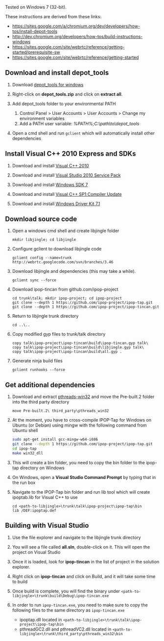 Tested on Windows 7 (32-bit).

These instructions are derived from these links:

* https://sites.google.com/a/chromium.org/dev/developers/how-tos/install-depot-tools
* http://dev.chromium.org/developers/how-tos/build-instructions-windows
* https://sites.google.com/site/webrtc/reference/getting-started/prerequisite-sw
* https://sites.google.com/site/webrtc/reference/getting-started

## Download and install depot_tools

1.  Download [depot_tools for windows](https://src.chromium.org/svn/trunk/tools/depot_tools.zip)

2.  Right-click on **depot_tools.zip** and click on **extract all**.

3.  Add depot_tools folder to your environmental PATH

    1. Control Panel > User Accounts > User Accounts > Change my environment variables
    2. Add a PATH user variable: *%PATH%;C:\path\to\depot_tools*

4.  Open a cmd shell and run `gclient` which will automatically install other dependencies

## Install Visual C++ 2010 Express and SDKs

1.  Download and install [Visual C++ 2010](http://www.visualstudio.com/en-us/downloads#d-2010-express)

2.  Download and install [Visual Studio 2010 Service Pack](https://www.microsoft.com/en-us/download/details.aspx?id=23691)

3.  Download and install [Windows SDK 7](http://www.microsoft.com/en-us/download/details.aspx?id=8279)

4.  Download and install [Visual C++ SP1 Compiler Update](http://www.microsoft.com/en-us/download/details.aspx?id=4422)

5.  Download and install [Windows Driver Kit 7.1](http://www.microsoft.com/en-us/download/details.aspx?id=11800)

## Download source code

1.  Open a windows cmd shell and create libjingle folder

    ```
    mkdir libjingle; cd libjingle
    ```

2.  Configure gclient to download libjingle code

    ```
    gclient config --name=trunk http://webrtc.googlecode.com/svn/branches/3.46
    ```

3.  Download libjingle and dependencies (this may take a while).

    ```
    gclient sync --force
    ```

4.  Download ipop-tincan from github.com/ipop-project

    ```
    cd trunk\talk; mkdir ipop-project; cd ipop-project
    git clone --depth 1 https://github.com/ipop-project/ipop-tap.git
    git clone --depth 1 https://github.com/ipop-project/ipop-tincan.git
    ```

5.  Return to libjingle trunk directory

    ```
    cd ..\..
    ```

6.  Copy modified gyp files to trunk/talk directory

    ```
    copy talk\ipop-project\ipop-tincan\build\ipop-tincan.gyp talk\
    copy talk\ipop-project\ipop-tincan\build\libjingle.gyp talk\
    copy talk\ipop-project\ipop-tincan\build\all.gyp .
    ```

7.  Generate ninja build files

    ```
    gclient runhooks --force
    ```

## Get additional dependencies

1.  Download and extract [pthreads-win32](ftp://sourceware.org/pub/pthreads-win32/pthreads-w32-2-9-1-release.zip) and move the Pre-built.2 folder into the third party directory

    ```
    move Pre-built.2\ third_party\pthreads_win32
    ```

2.  At the moment, you have to cross-compile IPOP-Tap for Windows on Ubuntu (or Debian)
    using mingw with the following command from Ubuntu shell

    ```bash
    sudo apt-get install gcc-mingw-w64-i686
    git clone --depth 1 https://github.com/ipop-project/ipop-tap.git
    cd ipop-tap
    make win32_dll
    ```

3.  This will create a bin folder, you need to copy the bin folder to the ipop-tap directory on Windows

4.  On Windows, open a **Visual Studio Command Prompt** by typing that in the run box

5.  Navigate to the IPOP-Tap bin folder and run lib tool which will create ipoptab.lib for
    Visual C++ to use

    ```
    cd <path-to-libjingle>\trunk\talk\ipop-project\ipop-tap\bin
    lib /DEF:ipoptap.def
    ```

## Building with Visual Studio

1.  Use the file explorer and navigate to the libjingle trunk directory

2.  You will see a file called **all.sln**, double-click on it. This will open the project
    on Visual Studio

3.  Once it is loaded, look for **ipop-tincan** in the list of project in the solution explorer.

4.  Right click on **ipop-tincan** and click on Build, and it will take some time to build

5.  Once build is complete, you will find the binary under
    `<path-to-libjingle>\trunk\build\Debug\ipop-tincan.exe`

6.  In order to run `ipop-tincan.exe`, you need to make sure to copy the following files to the
    same directory as `ipop-tincan.exe`

    * ipoptap.dll located in `<path-to-libjingle>\trunk\talk\ipop-project\ipop-tap\bin`
    * pthreadGC2.dll and pthreadVC2.dll located in
      `<path-to-libjingle>\trunk\third_party\pthreads_win32\bin`